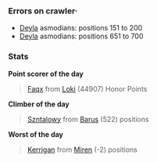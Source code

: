 ### Errors on crawler·
- [Deyla](/#/ranking/Deyla) asmodians: positions 151 to 200
- [Deyla](/#/ranking/Deyla) asmodians: positions 651 to 700


### Stats

**Point scorer of the day**
>[Faqx](/#/character/Loki/484337) from [Loki](/#/ranking/Loki)  (44907) Honor Points


**Climber of the day**
>[Szntalowy](/#/character/Barus/743538) from [Barus](/#/ranking/Barus)  (522) positions


**Worst of the day**
>[Kerrigan](/#/character/Miren/1072) from [Miren](/#/ranking/Miren)  (-2) positions


